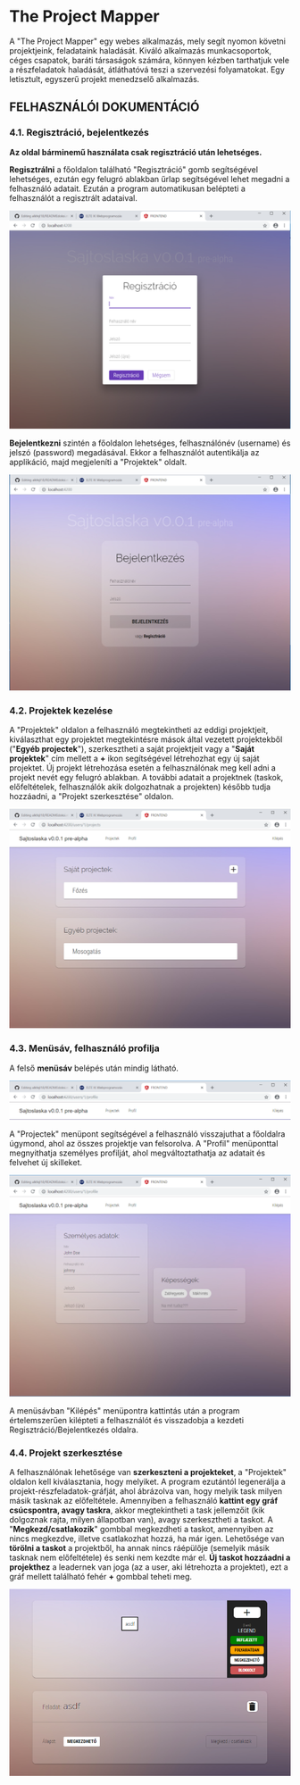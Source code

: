 # The Project Mapper

A "The Project Mapper" egy webes alkalmazás, mely segít nyomon követni projektjeink, feladataink haladását. Kiváló alkalmazás munkacsoportok, céges csapatok, baráti társaságok számára, könnyen kézben tarthatjuk vele a részfeladatok haladását, átláthatóvá teszi a szervezési folyamatokat. Egy letisztult, egyszerű projekt menedzselő alkalmazás. 

## FELHASZNÁLÓI DOKUMENTÁCIÓ

### 4.1. Regisztráció, bejelentkezés

__Az oldal bárminemű használata csak regisztráció után lehetséges.__

__Regisztrálni__ a főoldalon található "Regisztráció" gomb segítségével lehetséges, ezután egy felugró ablakban űrlap segítségével lehet megadni a felhasználó adatait. Ezután a program automatikusan belépteti a felhasználót a regisztrált adataival.

![Registration](deployment/images/registr.png)

__Bejelentkezni__ szintén a főoldalon lehetséges, felhasználónév (username) és jelszó (password) megadásával. Ekkor a felhasználót autentikálja az applikáció, majd megjeleníti a "Projektek" oldalt.

![Login](deployment/images/index.png)

### 4.2. Projektek kezelése

A "Projektek" oldalon a felhasználó megtekintheti az eddigi projektjeit, kiválaszthat egy projektet megtekintésre mások által vezetett projektekből ("__Egyéb projectek__"), szerkesztheti a saját projektjeit vagy a "__Saját projektek__" cím mellett a __+__ ikon segítségével létrehozhat egy új saját projektet. Új projekt létrehozása esetén a felhasználónak meg kell adni a projekt nevét egy felugró ablakban. A további adatait a projektnek (taskok, előfeltételek, felhasználók akik dolgozhatnak a projekten) később tudja hozzáadni, a "Projekt szerkesztése" oldalon.

![Projects](deployment/images/projects.png)

### 4.3. Menüsáv, felhasználó profilja

A felső __menüsáv__ belépés után mindig látható. 

![Menu](deployment/images/menu.png)

A "Projectek" menüpont segítségével a felhasználó visszajuthat a főoldalra úgymond, ahol az összes projektje van felsorolva. A "Profil" menüponttal megnyithatja személyes profilját, ahol megváltoztathatja az adatait és felvehet új skilleket.

![Profile](deployment/images/profile.png)

A menüsávban "Kilépés" menüpontra kattintás után a program értelemszerűen kilépteti a felhasználót és visszadobja a kezdeti Regisztráció/Bejelentkezés oldalra.

### 4.4. Projekt szerkesztése

A felhasználónak lehetősége van __szerkeszteni a projekteket__, a "Projektek" oldalon kell kiválasztania, hogy melyiket. A program ezutántól legenerálja a projekt-részfeladatok-gráfját, ahol ábrázolva van, hogy melyik task milyen másik tasknak az előfeltétele. Amennyiben a felhasználó __kattint egy gráf csúcspontra, avagy taskra__, akkor megtekintheti a task jellemzőit (kik dolgoznak rajta, milyen állapotban van), avagy szerkesztheti a taskot. A "__Megkezd/csatlakozik__" gombbal megkezdheti a taskot, amennyiben az nincs megkezdve, illetve csatlakozhat hozzá, ha már igen. Lehetősége van __törölni a taskot__ a projektből, ha annak nincs ráépülője (semelyik másik tasknak nem előfeltétele) és senki nem kezdte már el. __Új taskot hozzáadni a projekthez__ a leadernek van joga (az a user, aki létrehozta a projektet), ezt a gráf mellett található fehér __+__ gombbal teheti meg.

![ProjectEdit](deployment/images/project.png)
